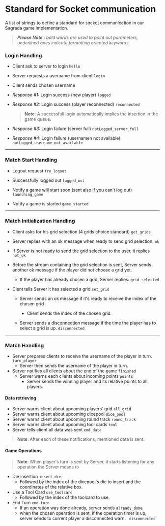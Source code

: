 ﻿# Standard for Socket communication

A list of strings to define a standard for socket communication in our Sagrada game implementation.

>_**Please Note** : bold words are used to point out parameters, underlined ones indicate formatting oriented keywords._

### Login Handling
* Client ask to server to login
	`hello`
		
* Server requests a username from client
	`login`
		
* Client sends chosen username

* *Response #1:* Login success (new player)
	`logged`
	
* *Response #2:* Login success (player reconnected)
	`reconnected`
	>**Note**: A successfull login   automatically implies the insertion in the game queue.
	
* *Response #3:* Login failure (server full) 
   `notLogged_server_full`
    
* *Response #4:* Login failure (usernamen not available)
    `notLogged_username_not_available` 
---

### Match Start Handling
* Logout request
`try_logout`

* Successfully logged out
`logged_out`

* Notify a game will start soon (sent also if you can't log out)
`launching_game`

* Notify a game is started
`game_started`
____

### Match Initialization Handling

* Client asks for his grid selection (4 grids choice standard)
`get_grids`

* Server replies with an ok message when ready to send grid selection.
 `ok`

* If Server is not ready to send the grid selection to the user, it replies
`not_ok`

* Before the stream containing the grid selection is sent, Server sends another ok message if the player did not choose a grid yet.

	* If the player has already chosen a grid, Server replies:
`grid_selected`

* Cient tells Server it has selected a grid
`set_grid`

	* Server sends an ok message if it's ready to receive the index of the chosen grid

      * Client sends the index of the chosen grid.
 
	* Server sends a disconnection message if the time the player has to select a grid is up.
`disconnected`
---

### Match Handling  
* Server prepares clients to receive the username of the player in turn.
`turn_player`
	* Server then sends the username of the player in turn.
* Server notifies all clients about the end of the game
`finished`
	* Server warns each clients about incoming points
	`points`
		* Server sends the winning player and its relative points to all players.

#### Data retrieving
* Server warns client about upcoming players' grid
`all_grid`
* Server warns client about upcoming dicepool
`dice_pool`
* Server warns client about upcoming round track
`round_track`
* Server warns client about upcoming tool cards
`tool`
* Server tells client all data was sent
`end_data`
>**Note**: After each of these notifications, mentioned data is sent.

#### Game Operations
>**Note**: When player's turn is sent by Server, it starts listening for any operation the Server means to   
* Die insertion
`insert_die`
	* Followed by the index of the dicepool's die to insert and the coordinates of the relative box.
* Use a Tool Card
`use_toolcard`
	* Followed by the index of the toolcard to use.
* End Turn
`end_turn`
	* If an operation was done already, server sends
	`already_done`
	* when the chosen operation is sent, if the operation timer is up, server sends to current player a disconnected warn.
	` disconnected`
